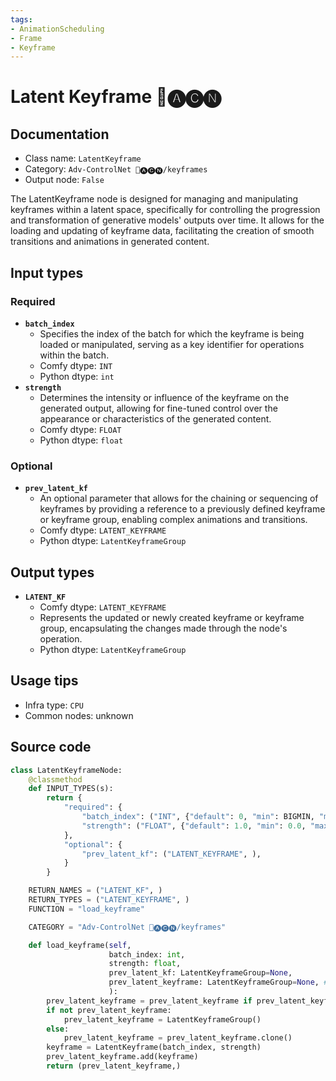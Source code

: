 ```yaml
---
tags:
- AnimationScheduling
- Frame
- Keyframe
---
```


# Latent Keyframe 🛂🅐🅒🅝
## Documentation
- Class name: `LatentKeyframe`
- Category: `Adv-ControlNet 🛂🅐🅒🅝/keyframes`
- Output node: `False`

The LatentKeyframe node is designed for managing and manipulating keyframes within a latent space, specifically for controlling the progression and transformation of generative models' outputs over time. It allows for the loading and updating of keyframe data, facilitating the creation of smooth transitions and animations in generated content.
## Input types
### Required
- **`batch_index`**
    - Specifies the index of the batch for which the keyframe is being loaded or manipulated, serving as a key identifier for operations within the batch.
    - Comfy dtype: `INT`
    - Python dtype: `int`
- **`strength`**
    - Determines the intensity or influence of the keyframe on the generated output, allowing for fine-tuned control over the appearance or characteristics of the generated content.
    - Comfy dtype: `FLOAT`
    - Python dtype: `float`
### Optional
- **`prev_latent_kf`**
    - An optional parameter that allows for the chaining or sequencing of keyframes by providing a reference to a previously defined keyframe or keyframe group, enabling complex animations and transitions.
    - Comfy dtype: `LATENT_KEYFRAME`
    - Python dtype: `LatentKeyframeGroup`
## Output types
- **`LATENT_KF`**
    - Comfy dtype: `LATENT_KEYFRAME`
    - Represents the updated or newly created keyframe or keyframe group, encapsulating the changes made through the node's operation.
    - Python dtype: `LatentKeyframeGroup`
## Usage tips
- Infra type: `CPU`
- Common nodes: unknown


## Source code
```python
class LatentKeyframeNode:
    @classmethod
    def INPUT_TYPES(s):
        return {
            "required": {
                "batch_index": ("INT", {"default": 0, "min": BIGMIN, "max": BIGMAX, "step": 1}),
                "strength": ("FLOAT", {"default": 1.0, "min": 0.0, "max": 10.0, "step": 0.001}, ),
            },
            "optional": {
                "prev_latent_kf": ("LATENT_KEYFRAME", ),
            }
        }

    RETURN_NAMES = ("LATENT_KF", )
    RETURN_TYPES = ("LATENT_KEYFRAME", )
    FUNCTION = "load_keyframe"

    CATEGORY = "Adv-ControlNet 🛂🅐🅒🅝/keyframes"

    def load_keyframe(self,
                      batch_index: int,
                      strength: float,
                      prev_latent_kf: LatentKeyframeGroup=None,
                      prev_latent_keyframe: LatentKeyframeGroup=None, # old name
                      ):
        prev_latent_keyframe = prev_latent_keyframe if prev_latent_keyframe else prev_latent_kf
        if not prev_latent_keyframe:
            prev_latent_keyframe = LatentKeyframeGroup()
        else:
            prev_latent_keyframe = prev_latent_keyframe.clone()
        keyframe = LatentKeyframe(batch_index, strength)
        prev_latent_keyframe.add(keyframe)
        return (prev_latent_keyframe,)

```
